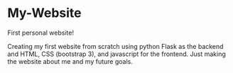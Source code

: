# My-Website
First personal website! 

Creating my first website from scratch using python Flask as the backend and HTML, CSS (bootstrap 3), and javascript for the frontend. Just making the website about me and my future goals. 
